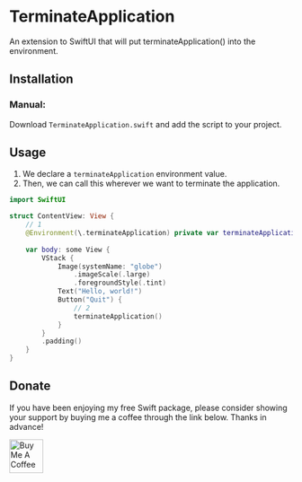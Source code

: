 # TerminateApplication
An extension to SwiftUI that will put terminateApplication() into the environment.

## Installation

### Manual:

Download `TerminateApplication.swift` and add the script to your project.

## Usage

1. We declare a `terminateApplication` environment value.
2. Then, we can call this wherever we want to terminate the application.

```swift
import SwiftUI

struct ContentView: View {
    // 1
    @Environment(\.terminateApplication) private var terminateApplication 
    
    var body: some View {
        VStack {
            Image(systemName: "globe")
                .imageScale(.large)
                .foregroundStyle(.tint)
            Text("Hello, world!")
            Button("Quit") {
                // 2
                terminateApplication()
            }
        }
        .padding()
    }
}
```

## Donate

If you have been enjoying my free Swift package, please consider showing your support by buying me a coffee through the link below. Thanks in advance!

<a href="https://www.buymeacoffee.com/markvanwijnen" target="_blank"><img src="https://cdn.buymeacoffee.com/buttons/v2/arial-yellow.png" height="60px" alt="Buy Me A Coffee"></a>
